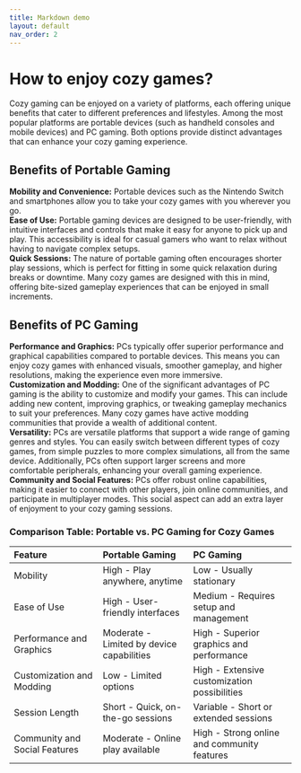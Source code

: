 ```yaml
---
title: Markdown demo
layout: default
nav_order: 2
---
```


# How to enjoy cozy games?

Cozy gaming can be enjoyed on a variety of platforms, each offering unique benefits that cater to different preferences and lifestyles. Among the most popular platforms are portable devices (such as handheld consoles and mobile devices) and PC gaming. Both options provide distinct advantages that can enhance your cozy gaming experience.

## Benefits of Portable Gaming

**Mobility and Convenience:** Portable devices such as the Nintendo Switch and smartphones allow you to take your cozy games with you wherever you go.  
**Ease of Use:** Portable gaming devices are designed to be user-friendly, with intuitive interfaces and controls that make it easy for anyone to pick up and play. This accessibility is ideal for casual gamers who want to relax without having to navigate complex setups.  
**Quick Sessions:** The nature of portable gaming often encourages shorter play sessions, which is perfect for fitting in some quick relaxation during breaks or downtime. Many cozy games are designed with this in mind, offering bite-sized gameplay experiences that can be enjoyed in small increments.  

## Benefits of PC Gaming

**Performance and Graphics:** PCs typically offer superior performance and graphical capabilities compared to portable devices. This means you can enjoy cozy games with enhanced visuals, smoother gameplay, and higher resolutions, making the experience even more immersive.  
**Customization and Modding:** One of the significant advantages of PC gaming is the ability to customize and modify your games. This can include adding new content, improving graphics, or tweaking gameplay mechanics to suit your preferences. Many cozy games have active modding communities that provide a wealth of additional content.  
**Versatility:** PCs are versatile platforms that support a wide range of gaming genres and styles. You can easily switch between different types of cozy games, from simple puzzles to more complex simulations, all from the same device. Additionally, PCs often support larger screens and more comfortable peripherals, enhancing your overall gaming experience.  
**Community and Social Features:** PCs offer robust online capabilities, making it easier to connect with other players, join online communities, and participate in multiplayer modes. This social aspect can add an extra layer of enjoyment to your cozy gaming sessions.

### Comparison Table: Portable vs. PC Gaming for Cozy Games

| Feature | Portable Gaming | PC Gaming |
| :---- | :---- | :---- |
| Mobility | High \- Play anywhere, anytime | Low \- Usually stationary |
| Ease of Use | High \- User-friendly interfaces | Medium \- Requires setup and management |
| Performance and Graphics | Moderate \- Limited by device capabilities | High \- Superior graphics and performance |
| Customization and Modding | Low \- Limited options | High \- Extensive customization possibilities |
| Session Length | Short \- Quick, on-the-go sessions | Variable \- Short or extended sessions |
| Community and Social Features | Moderate \- Online play available | High \- Strong online and community features |

